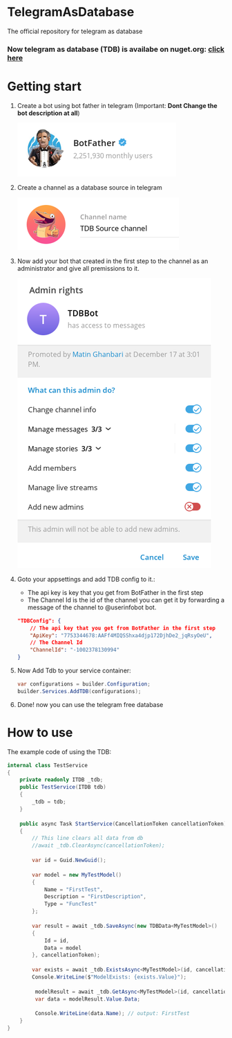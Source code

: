 # TelegramAsDatabase
The official repository for telegram as database
### Now telegram as database (TDB) is availabe on nuget.org: [click here](https://www.nuget.org/packages/TelegramAsDatabase)

# Getting start
1. Create a bot using bot father in telegram (Important: **Dont Change the bot description at all**)

    ![botfather](./assets/images/botfather.png)
2. Create a channel as a database source in telegram
    
    ![channel](./assets/images/channel.png)
3. Now add your bot that created in the first step to the channel as an administrator and give all premissions to it.
    
    ![channel](./assets/images/adminrights.png)
4. Goto your appsettings and add TDB config to it.:
    - The api key is key that you get from BotFather in the first step
    - The Channel Id is the id of the channel you can get it by forwarding a message of the channel to @userinfobot bot.
    ```json
    "TDBConfig": {
        // The api key that you get from BotFather in the first step
        "ApiKey": "7753344678:AAFf4MIQSShxa4djp172DjhDe2_jqRsyOeU",
        // The Channel Id
        "ChannelId": "-1002378130994"
    }
    ```
5. Now Add Tdb to your service container:

    ```csharp
    var configurations = builder.Configuration;
    builder.Services.AddTDB(configurations);
    ```

6. Done! now you can use the telegram free database

# How to use
The example code of using the TDB:
```csharp
internal class TestService
{
    private readonly ITDB _tdb;
    public TestService(ITDB tdb)
    {
        _tdb = tdb;
    }

    public async Task StartService(CancellationToken cancellationToken)
    {
        // This line clears all data from db
        //await _tdb.ClearAsync(cancellationToken);

        var id = Guid.NewGuid();

        var model = new MyTestModel()
        {
            Name = "FirstTest",
            Description = "FirstDescription",
            Type = "FuncTest"
        };

        var result = await _tdb.SaveAsync(new TDBData<MyTestModel>()
        {
            Id = id,
            Data = model
        }, cancellationToken);

        var exists = await _tdb.ExistsAsync<MyTestModel>(id, cancellationToken);
        Console.WriteLine($"ModelExists: {exists.Value}");
       
         modelResult = await _tdb.GetAsync<MyTestModel>(id, cancellationToken);
         var data = modelResult.Value.Data;

         Console.WriteLine(data.Name); // output: FirstTest
    }
}
```